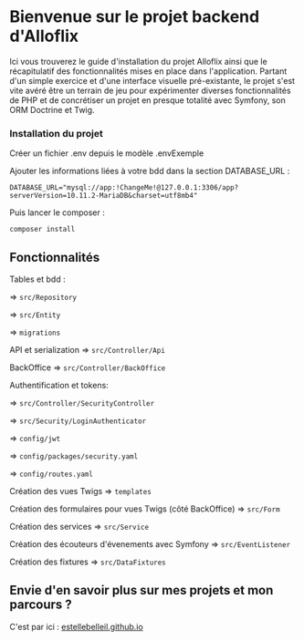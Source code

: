 # Bienvenue sur le projet backend d'Alloflix
Ici vous trouverez le guide d'installation du projet Alloflix ainsi que le récapitulatif des fonctionnalités mises en place dans l'application. Partant d'un simple exercice et d'une interface visuelle pré-existante, le projet s'est vite avéré être un terrain de jeu pour expérimenter diverses fonctionnalités de PHP et de concrétiser un projet en presque totalité avec Symfony, son ORM Doctrine et Twig.

### Installation du projet

Créer un fichier .env depuis le modèle .envExemple

Ajouter les informations liées à votre bdd dans la section DATABASE_URL : 
```
DATABASE_URL="mysql://app:!ChangeMe!@127.0.0.1:3306/app?serverVersion=10.11.2-MariaDB&charset=utf8mb4"
```

Puis lancer le composer : 
```
composer install
```

## Fonctionnalités 

Tables et bdd : 

=> ```src/Repository```

=> ```src/Entity```

=> ```migrations```

API et serialization => ```src/Controller/Api```

BackOffice => ```src/Controller/BackOffice```

Authentification et tokens:

=> ```src/Controller/SecurityController```

=> ```src/Security/LoginAuthenticator```

=> ```config/jwt```

=> ```config/packages/security.yaml```

=> ```config/routes.yaml```

Création des vues Twigs => ```templates```

Création des formulaires pour vues Twigs (côté BackOffice) => ```src/Form```

Création des services =>  ```src/Service```

Création des écouteurs d'évenements avec Symfony =>  ```src/EventListener```

Création des fixtures =>  ```src/DataFixtures```

## Envie d'en savoir plus sur mes projets et mon parcours ?

C'est par ici : [estellebelleil.github.io](https://estellebelleil.github.io " Portfolio - Estelle Belleil ")